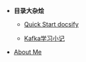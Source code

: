 
- **目录大杂烩**

  - [Quick Start docsify](patch/docs/Quick-Start-docsify.md)

  - [Kafka学习小记](patch/docs/Kafka学习小记.md)

  

- [About Me](README.md)


